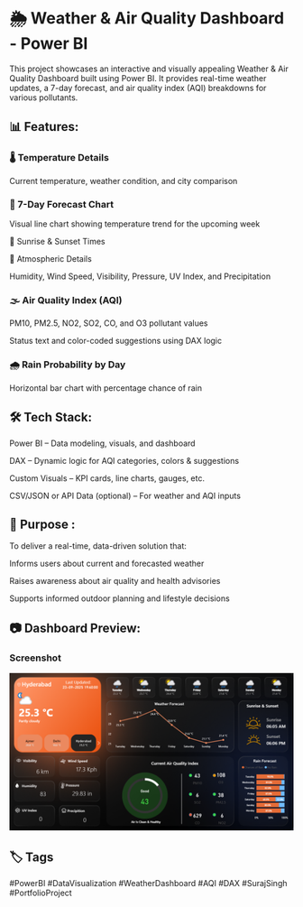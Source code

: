 # 🌦️ Weather & Air Quality Dashboard - Power BI
This project showcases an interactive and visually appealing Weather & Air Quality Dashboard built using Power BI. It provides real-time weather updates, a 7-day forecast, and air quality index (AQI) breakdowns for various pollutants.

## 📊 Features:
### 🌡️ Temperature Details

Current temperature, weather condition, and city comparison

### 📅 7-Day Forecast Chart

Visual line chart showing temperature trend for the upcoming week

🌇 Sunrise & Sunset Times

💨 Atmospheric Details

Humidity, Wind Speed, Visibility, Pressure, UV Index, and Precipitation

### 🌫️ Air Quality Index (AQI)

PM10, PM2.5, NO2, SO2, CO, and O3 pollutant values

Status text and color-coded suggestions using DAX logic

### 🌧️ Rain Probability by Day

Horizontal bar chart with percentage chance of rain

## 🛠️ Tech Stack:
Power BI – Data modeling, visuals, and dashboard

DAX – Dynamic logic for AQI categories, colors & suggestions

Custom Visuals – KPI cards, line charts, gauges, etc.

CSV/JSON or API Data (optional) – For weather and AQI inputs

## 📌 Purpose :
To deliver a real-time, data-driven solution that:

Informs users about current and forecasted weather

Raises awareness about air quality and health advisories

Supports informed outdoor planning and lifestyle decisions

## 📷 Dashboard Preview:

### Screenshot 

![Screenshot](https://github.com/infoabhishek2/PowerBi_Weather-Dashboard/blob/main/Dashboard_Image_Weather_Report.png)

## 🏷️ Tags
#PowerBI #DataVisualization #WeatherDashboard #AQI #DAX #SurajSingh #PortfolioProject
